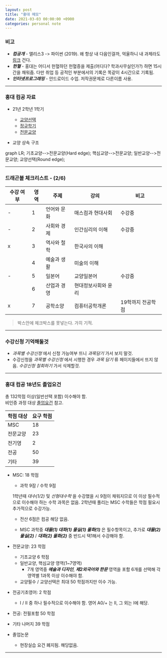 ```yaml
---
layout: post
title: "홍대 메모"
date: 2021-03-03 00:00:00 +0900
categories: personal note
---
```


### 비고

- ***컴공개*** - 앨리스3 -> 파이썬 (2019). 왜 항상 내 다음인걸까, 억울하니 내 과제라도 [링크](https://youtu.be/TcCWjfJ6kpE) 건다.
- ***헌혈*** - 홍대는 어디서 헌혈하던 헌혈증을 제출(어디다? 학과사무실인가?) 하면 15시간을 채워줌. 다만 취업 등 공적인 부분에서의 기록은 똑같이 4시간으로 기록됨.
- ***인터넷프로그래밍*** - 안드로이드 수업. 저작권문제로 다른이름 사용.

---

### 홍대 컴공 자료

- 21년 2학년 1학기
    - [교양선택](https://imgur.com/rS5H02j)
    - [정규학기](https://imgur.com/rOse73Y)
    - [전문교양](https://imgur.com/jdxRVKg)

- 교양 상속 구조

<div class="mermaid">
graph LR;
    기초교양-->전문교양(Hard edge);
    핵심교양-->전문교양;
    일반교양-->전문교양;
    교양선택(Round edge);
</div>

---

### 드래곤볼 체크리스트 - (2/6)

|수강 여부|영역|주제|강의|비고|  
|-|-|-|-|-|  
|-|1| 언어와 문화|매스컴과 현대사회|수강중|  
|-|2| 사회와 경제|인간심리의 이해|수강중|  
|x|3| 역사와 철학|한국사의 이해||  
| |4| 예술과 생활|미술의 이해||  
|-|5| 일본어|교양일본어|수강중|  
| |6| 산업과 경영|현대정보사회와 윤리||  
|x|7| 공학소양|컴퓨터공학개론|19학까지 전공학점|

> 박스안에 체크박스를 못넣는다. 가히 기적.

---

### 수강신청 기억해둘것

- *과목별 수강신청* 에서 신청 가능여부 뜨니 *과목담기* 가서 보지 말것.
- 수강신청을 *과목별 수강신청* 에서 시행한 경우 *과목 담기* 류 페이지들에서 뜨지 않음. *수강신청 철회하기* 가서 삭제할것.

---

### 홍대 컴공 18년도 졸업요건

총 132학점 이상(일반선택 포함) 이수해야 함.  
비인증 과정 대상 [졸업요건](https://imgur.com/mXnPKtF) 참고.

| 학점 대상 | 요구 학점 |
|-|-|
|MSC|18|
|전문교양|23|
|전기영|2|
|전공|50|
|기타|39|

- MSC: 18 학점

    - 과학 9잠 / 수학 9점

    1학년때 *대수(1/2)* 및 *선형대수학* 을 수강했을 시 9점이 채워지므로 이 이상 필수적으로 이수해야 하는 수학 과목은 없음.
    2학년때 풀리는 MSC 수학들은 학점 필요시 추가적으로 수강가능.

    - 전산 6점은 컴공 해당 없음.

    - MSC 과학중  ***대물(1) 대화(1) 물실(1) 물화(1)*** 은 필수항목이고, 추가로 ***대물(2) 물실(2)*** / ***대화(2) 물화(2)*** 중 반드시 택1해서 수강해야 함.

- 전문교양: 23 학점
    - 기초교양 6 학점
    - 일반교양, 핵심교양 영역(1~7영역)
        - 7개 영역중 ***예술과 디자인***, ***제2외국어와 한문*** 영역을 포함 6개를 선택해 각 영역별 1과목 이상 이수해야 함.
    - 교양필수 / 교양선택은 최대 50 학점까지만 이수 가능.

- 전공기초영어: 2 학점
    - I / II 중 하나 필수적으로 이수해야 함. 영어 A0/+ 는 II, 그 외는 I에 해당.

- 전공: 전필포함 50 학점

- 기타 나머지 39 학점

- 졸업논문
    - 현장실습 요건 폐지됨. 해당없음.

---